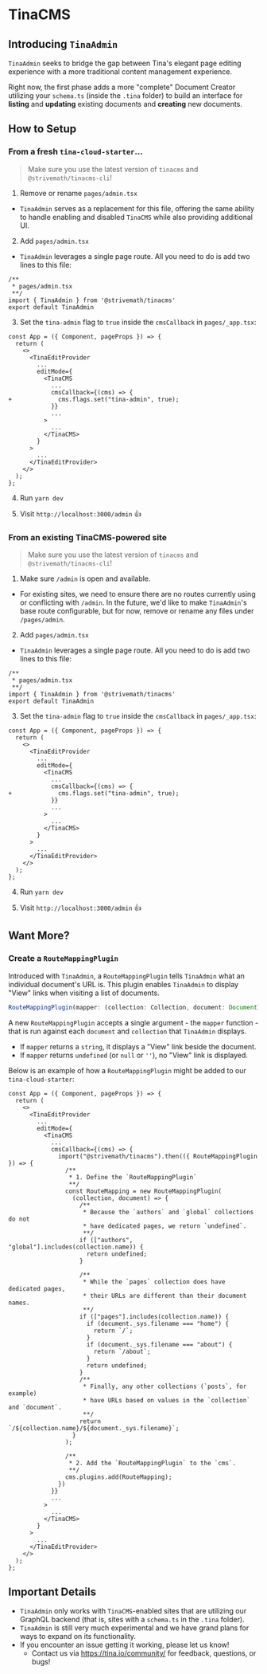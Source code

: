 # TinaCMS

## Introducing `TinaAdmin`

`TinaAdmin` seeks to bridge the gap between Tina's elegant page editing experience with a more traditional content management experience.

Right now, the first phase adds a more "complete" Document Creator utilizing your `schema.ts` (inside the `.tina` folder) to build an interface for **listing** and **updating** existing documents and **creating** new documents.

## How to Setup

### From a fresh `tina-cloud-starter`...

> Make sure you use the latest version of `tinacms` and `@strivemath/tinacms-cli`!

1. Remove or rename `pages/admin.tsx`

- `TinaAdmin` serves as a replacement for this file, offering the same ability to handle enabling and disabled `TinaCMS` while also providing additional UI.

2. Add `pages/admin.tsx`

- `TinaAdmin` leverages a single page route. All you need to do is add two lines to this file:

```tsx
/**
 * pages/admin.tsx
 **/
import { TinaAdmin } from '@strivemath/tinacms'
export default TinaAdmin
```

3. Set the `tina-admin` flag to `true` inside the `cmsCallback` in `pages/_app.tsx`:

```tsx
const App = ({ Component, pageProps }) => {
  return (
    <>
      <TinaEditProvider
        ...
        editMode={
          <TinaCMS
            ...
            cmsCallback={(cms) => {
+             cms.flags.set("tina-admin", true);
            }}
            ...
          >
            ...
          </TinaCMS>
        }
      >
        ...
      </TinaEditProvider>
    </>
  );
};
```

4. Run `yarn dev`

5. Visit `http://localhost:3000/admin` 👍

### From an existing TinaCMS-powered site

> Make sure you use the latest version of `tinacms` and `@strivemath/tinacms-cli`!

1. Make sure `/admin` is open and available.

- For existing sites, we need to ensure there are no routes currently using or conflicting with `/admin`. In the future, we'd like to make `TinaAdmin`'s base route configurable, but for now, remove or rename any files under `/pages/admin`.

2. Add `pages/admin.tsx`

- `TinaAdmin` leverages a single page route. All you need to do is add two lines to this file:

```tsx
/**
 * pages/admin.tsx
 **/
import { TinaAdmin } from '@strivemath/tinacms'
export default TinaAdmin
```

3. Set the `tina-admin` flag to `true` inside the `cmsCallback` in `pages/_app.tsx`:

```tsx
const App = ({ Component, pageProps }) => {
  return (
    <>
      <TinaEditProvider
        ...
        editMode={
          <TinaCMS
            ...
            cmsCallback={(cms) => {
+             cms.flags.set("tina-admin", true);
            }}
            ...
          >
            ...
          </TinaCMS>
        }
      >
        ...
      </TinaEditProvider>
    </>
  );
};
```

4. Run `yarn dev`

5. Visit `http://localhost:3000/admin` 👍

## Want More?

### Create a `RouteMappingPlugin`

Introduced with `TinaAdmin`, a `RouteMappingPlugin` tells `TinaAdmin` what an individual document's URL is. This plugin enables `TinaAdmin` to display "View" links when visiting a list of documents.

```ts
RouteMappingPlugin(mapper: (collection: Collection, document: Document) => string | undefined)
```

A new `RouteMappingPlugin` accepts a single argument - the `mapper` function - that is run against each `document` and `collection` that `TinaAdmin` displays.

- If `mapper` returns a `string`, it displays a "View" link beside the document.
- If `mapper` returns `undefined` (or `null` or `''`), no "View" link is displayed.

Below is an example of how a `RouteMappingPlugin` might be added to our `tina-cloud-starter`:

```tsx
const App = ({ Component, pageProps }) => {
  return (
    <>
      <TinaEditProvider
        ...
        editMode={
          <TinaCMS
            ...
            cmsCallback={(cms) => {
              import("@strivemath/tinacms").then(({ RouteMappingPlugin }) => {
                /**
                 * 1. Define the `RouteMappingPlugin`
                 **/
                const RouteMapping = new RouteMappingPlugin(
                  (collection, document) => {
                    /**
                     * Because the `authors` and `global` collections do not
                     * have dedicated pages, we return `undefined`.
                     **/
                    if (["authors", "global"].includes(collection.name)) {
                      return undefined;
                    }

                    /**
                     * While the `pages` collection does have dedicated pages,
                     * their URLs are different than their document names.
                     **/
                    if (["pages"].includes(collection.name)) {
                      if (document._sys.filename === "home") {
                        return `/`;
                      }
                      if (document._sys.filename === "about") {
                        return `/about`;
                      }
                      return undefined;
                    }
                    /**
                     * Finally, any other collections (`posts`, for example)
                     * have URLs based on values in the `collection` and `document`.
                     **/
                    return `/${collection.name}/${document._sys.filename}`;
                  }
                );

                /**
                 * 2. Add the `RouteMappingPlugin` to the `cms`.
                 **/
                cms.plugins.add(RouteMapping);
              })
            }}
            ...
          >
            ...
          </TinaCMS>
        }
      >
        ...
      </TinaEditProvider>
    </>
  );
};
```

## Important Details

- `TinaAdmin` only works with `TinaCMS`-enabled sites that are utilizing our GraphQL backend (that is, sites with a `schema.ts` in the `.tina` folder).
- `TinaAdmin` is still very much experimental and we have grand plans for ways to expand on its functionality.
- If you encounter an issue getting it working, please let us know!
  - Contact us via https://tina.io/community/ for feedback, questions, or bugs!
